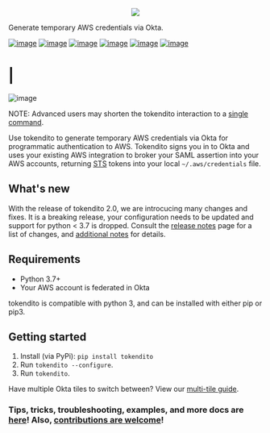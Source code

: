 <p align="center">
  <img src="https://raw.githubusercontent.com/dowjones/tokendito/master/docs/tokendito.png"/>
</p>

Generate temporary AWS credentials via Okta.

[![image](https://github.com/dowjones/tokendito/workflows/Lint%20and%20Test/badge.svg)](https://github.com/dowjones/tokendito/actions)
[![image](https://img.shields.io/badge/python-3.7%2C%203.8%2C%203.9%2C%203.10%2C%203.11-blueviolet)](https://pypi.org/project/tokendito/)
[![image](https://github.com/dowjones/tokendito/workflows/Woke/badge.svg)](https://github.com/dowjones/tokendito/actions)
[![image](https://img.shields.io/badge/license-Apache%202.0-ff69b4)](https://github.com/dowjones/tokendito/blob/master/LICENSE.txt)
[![image](https://img.shields.io/badge/OS-Mac%2C%20Windows%2C%20Linux-9cf)](https://github.com/dowjones/tokendito/)
[![image](https://coveralls.io/repos/github/dowjones/tokendito/badge.svg)](https://coveralls.io/github/dowjones/tokendito)

# \|

![image](https://raw.githubusercontent.com/dowjones/tokendito/master/docs/tokendito-scaled.gif)

NOTE: Advanced users may shorten the tokendito interaction to a [single
command](docs/README.md#single-command-usage).

Use tokendito to generate temporary AWS credentials via Okta for
programmatic authentication to AWS. Tokendito signs you in to Okta and
uses your existing AWS integration to broker your SAML assertion into
your AWS accounts, returning
[STS](https://docs.aws.amazon.com/IAM/latest/UserGuide/id_credentials_temp.html)
tokens into your local `~/.aws/credentials` file.

## What's new
With the release of tokendito 2.0, we are introcucing many changes and fixes. It is a breaking release, your configuration needs to be updated and support for python < 3.7 is dropped. Consult the [release notes](releases/latest) page for a list of changes, and [additional notes](docs/README.md) for details.  

## Requirements

-   Python 3.7+
-   Your AWS account is federated in Okta

tokendito is compatible with python 3, and can be installed with either
pip or pip3.

## Getting started

1.  Install (via PyPi): `pip install tokendito`
2.  Run `tokendito --configure`.
3.  Run `tokendito`.

Have multiple Okta tiles to switch between? View our [multi-tile
guide](docs/README.md#multi-tile-guide).

### Tips, tricks, troubleshooting, examples, and more docs are [here](docs/README.md)! Also, [contributions are welcome](docs/CONTRIBUTING.md)!
